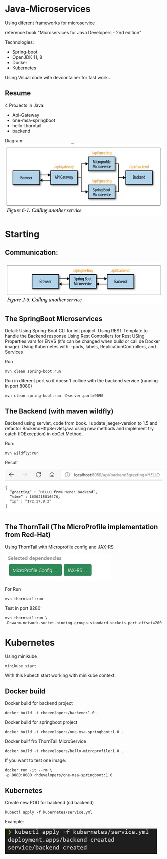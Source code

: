 # Java-Microservices

Using diferent frameworks for microservice

reference book "Microservices for Java Developers - 2nd edition"

Technologies:
- Spring-boot
- OpenJDK 11, 8
- Docker
- Kubernetes

Using Visual code with devcontainer for fast work...


## Resume
4 ProJects in Java:
- Api-Gateway
- one-msa-springboot
- hello-thorntail
- backend

Diagram:
![Resume](images/Resume.JPG)

# Starting

## Communication:
![alt text](images/Microservices.JPG)


## The SpringBoot Microservices

Detail:
Using Spring-Boot CLI for init project.
Using REST Template to handle the Backend response
Using Rest Controllers for Rest 
USing Properties vars for ENVS (it's can be changed when build or call de Docker image).
Using Kubernetes with:
    -pods, labels, ReplicationControllers, and Services

Run
    
    mvn clean spring-boot:run

Run in diferent port so it doesn't collide with the backend service (running in port 8080)

    mvn clean spring-boot:run -Dserver.port=9090

## The Backend (with maven wildfly)

Backend using servlet, code from book. I update jaeger-version to 1.5 and refactor BackendHttpServlet.java
using new methods and implement try catch (IOException) in doGet Method.

Run:

    mvn wildfly:run


Result

![Backend](images/Backend.JPG)


## The ThornTail (The MicroProfile implementation from Red-Hat)

Using ThornTail with Microprofile config and JAX-RS

![Backend](images/Thorntail.JPG)

For Run

    mvn thorntail:run

Test in port 8280:

    mvn thorntail:run \
    -Dswarm.network.socket-binding-groups.standard-sockets.port-offset=200

# Kubernetes

Using minikube

    minikube start

With this kubectl start working with minikube context.



## Docker build

Docker build for backend project

    docker build -t rhdevelopers/backend:1.0 .

Docker build for springboot project

    docker build -t rhdevelopers/one-msa-springboot:1.0 .

Docker builf fro ThornTail MicroService

    docker build -t rhdevelopers/hello-microprofile:1.0 .

If you want to test one image:

    docker run -it --rm \
    -p 8080:8080 rhdevelopers/one-msa-springboot:1.0



## Kubernetes

Create new POD for backend (cd backend)

    kubectl apply -f kubernetes/service.yml


Example:

![Kubectl](images/Kubectl-backend.JPG)